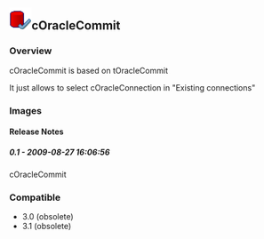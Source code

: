## <img src='./logo.jpg' width='40' height='40'>cOracleCommit

### Overview
cOracleCommit is based on tOracleCommit

It just allows to select cOracleConnection in "Existing connections"
### Images




#### Release Notes

##### 0.1 - 2009-08-27 16:06:56
cOracleCommit
### Compatible
 -  3.0 (obsolete)
 -   3.1 (obsolete)